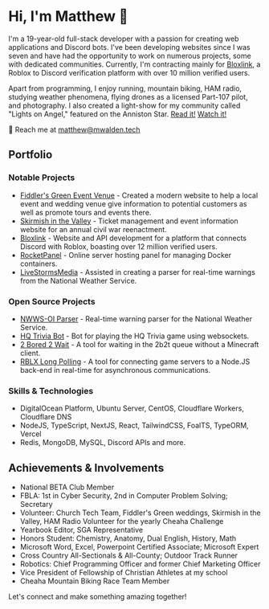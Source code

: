 # Hi, I'm Matthew 👋

I'm a 19-year-old full-stack developer with a passion for creating web applications and Discord bots. I've been developing websites since I was seven and have had the opportunity to work on numerous projects, some with dedicated communities. Currently, I'm contracting mainly for [Bloxlink](https://blox.link), a Roblox to Discord verification platform with over 10 million verified users.

Apart from programming, I enjoy running, mountain biking, HAM radio, studying weather phenomena, flying drones as a licensed Part-107 pilot, and photography. I also created a light-show for my community called "Lights on Angel," featured on the Anniston Star. [Read it!](https://www.annistonstar.com/news/jacksonville/self-proclaimed-weather-nerd-creates-light-show-in-jacksonville/article_28e2007a-7822-11ed-af42-63159a610c4b.html) [Watch it!](https://www.youtube.com/watch?v=VQI1TdjPjK8&list=PLiO62es8bIrYD2d0hEXzkYHxI0-G-WaN2&index=9)

📧 Reach me at [matthew@mwalden.tech](mailto:matthew@mwalden.tech)

## Portfolio

### Notable Projects
* [Fiddler's Green Event Venue](https://fiddlersgreenweddings.com/) - Created a modern website to help a local event and wedding venue give information to potential customers as well as promote tours and events there.
* [Skirmish in the Valley](https://skirmishinthevalley.com) - Ticket management and event information website for an annual civil war reenactment.
* [Bloxlink](https://blox.link) - Website and API development for a platform that connects Discord with Roblox, boasting over 12 million verified users.
* [RocketPanel](https://rocketpanel.app) - Online server hosting panel for managing Docker containers.
* [LiveStormsMedia](#) - Assisted in creating a parser for real-time warnings from the National Weather Service.

### Open Source Projects
* [NWWS-OI Parser](https://github.com/mwalden2004/National-Weather-Service-Open-Interface-Realtime-Parser) - Real-time warning parser for the National Weather Service.
* [HQ Trivia Bot](https://github.com/mwalden2004/node-hq-trivia-bot) - Bot for playing the HQ Trivia game using websockets.
* [2 Bored 2 Wait](https://github.com/mwalden2004/2b2w_rewrite) - A tool for waiting in the 2b2t queue without a Minecraft client.
* [RBLX Long Polling](https://github.com/ReAdminRBX/roblox-long-polling) - A tool for connecting game servers to a Node.JS back-end in real-time for asynchronous communications.

### Skills & Technologies
* DigitalOcean Platform, Ubuntu Server, CentOS, Cloudflare Workers, Cloudflare DNS
* NodeJS, TypeScript, NextJS, React, TailwindCSS, FoalTS, TypeORM, Vercel
* Redis, MongoDB, MySQL, Discord APIs and more.

## Achievements & Involvements
* National BETA Club Member
* FBLA: 1st in Cyber Security, 2nd in Computer Problem Solving; Secretary
* Volunteer: Church Tech Team, Fiddler's Green weddings, Skirmish in the Valley, HAM Radio Volunteer for the yearly Cheaha Challenge
* Yearbook Editor, SGA Representative
* Honors Student: Chemistry, Anatomy, Dual English, History, Math
* Microsoft Word, Excel, Powerpoint Certified Associate; Microsoft Expert
* Cross Country All-Sectionals & All-County; Outdoor Track Runner
* Robotics: Chief Programming Officer and former Chief Marketing Officer
* Vice President of Fellowship of Christian Athletes at my school
* Cheaha Mountain Biking Race Team Member

Let's connect and make something amazing together!
